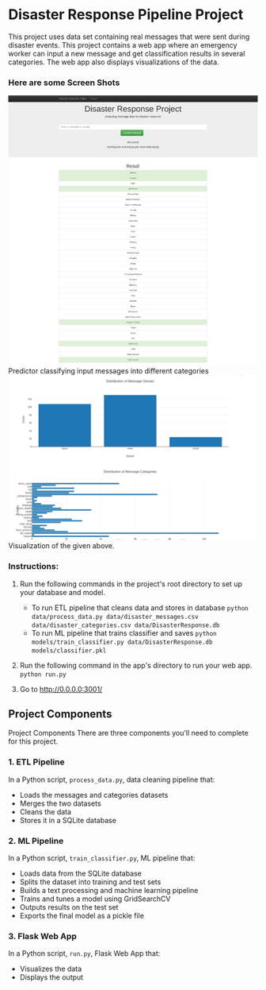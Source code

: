 # Disaster Response Pipeline Project
This project uses data set containing real messages that were sent during disaster events. This project contains a web app where an emergency worker can input a new message and get classification results in several categories. The web app also displays visualizations of the data.

### Here are some Screen Shots
![SS](https://github.com/Hnmani/Disaster-response-pipeline/blob/master/data/screencapture-0-0-0-0-3001-go-2020-05-15-21_15_30.png)
Predictor classifying input messages into different categories
![Visual](https://github.com/Hnmani/Disaster-response-pipeline/blob/master/data/Screenshot_20200515_211456.png)
Visualization of the given above.

### Instructions:
1. Run the following commands in the project's root directory to set up your database and model.

    - To run ETL pipeline that cleans data and stores in database
        `python data/process_data.py data/disaster_messages.csv data/disaster_categories.csv data/DisasterResponse.db`
    - To run ML pipeline that trains classifier and saves
        `python models/train_classifier.py data/DisasterResponse.db models/classifier.pkl`

2. Run the following command in the app's directory to run your web app.
    `python run.py`

3. Go to http://0.0.0.0:3001/

## Project Components
Project Components
There are three components you'll need to complete for this project.

### 1. ETL Pipeline
In a Python script, `process_data.py`, data cleaning pipeline that:

* Loads the messages and categories datasets
* Merges the two datasets
* Cleans the data
* Stores it in a SQLite database

### 2. ML Pipeline
In a Python script, `train_classifier.py`, ML pipeline that:

* Loads data from the SQLite database
* Splits the dataset into training and test sets
* Builds a text processing and machine learning pipeline
* Trains and tunes a model using GridSearchCV
* Outputs results on the test set
* Exports the final model as a pickle file

### 3. Flask Web App
In a Python script, `run.py`, Flask Web App that:
* Visualizes the data
* Displays the output
